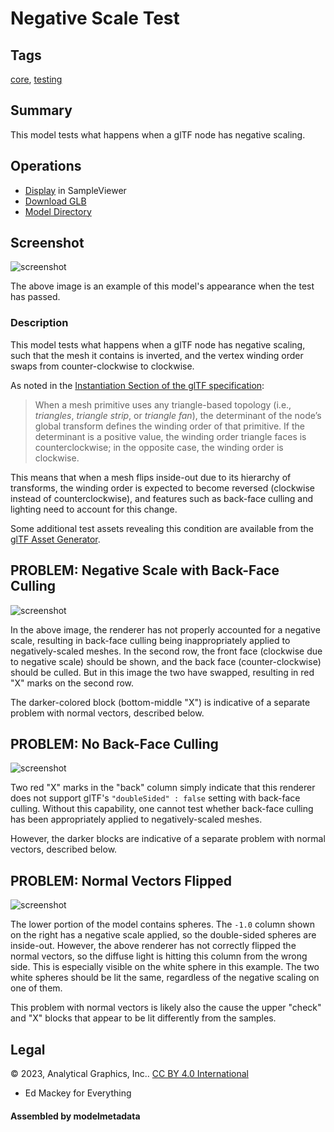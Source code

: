 # Negative Scale Test

## Tags

[core](../../Models-core.md), [testing](../../Models-testing.md)

## Summary

This model tests what happens when a glTF node has negative scaling.

## Operations

* [Display](https://github.khronos.org/glTF-Sample-Viewer-Release/?model=https://raw.GithubUserContent.com/KhronosGroup/glTF-Sample-Assets/main/./Models/NegativeScaleTest/glTF-Binary/NegativeScaleTest.glb) in SampleViewer
* [Download GLB](https://raw.GithubUserContent.com/KhronosGroup/glTF-Sample-Assets/main/./Models/NegativeScaleTest/glTF-Binary/NegativeScaleTest.glb)
* [Model Directory](./)

## Screenshot

![screenshot](screenshot/screenshot-large.jpg)

The above image is an example of this model's appearance when the test has passed.

### Description

This model tests what happens when a glTF node has negative scaling, such that the mesh it contains is inverted, and the vertex winding order swaps from counter-clockwise to clockwise.

As noted in the [Instantiation Section of the glTF specification](
https://registry.khronos.org/glTF/specs/2.0/glTF-2.0.html#instantiation):

> When a mesh primitive uses any triangle-based topology (i.e., _triangles_, _triangle strip_, or _triangle fan_), the determinant of the node’s global transform defines the winding order of that primitive. If the determinant is a positive value, the winding order triangle faces is counterclockwise; in the opposite case, the winding order is clockwise.

This means that when a mesh flips inside-out due to its hierarchy of transforms, the winding order is expected to become reversed (clockwise instead of counterclockwise), and features such as back-face culling and lighting need to account for this change.

Some additional test assets revealing this condition are available from the [glTF Asset Generator](https://github.com/KhronosGroup/glTF-Asset-Generator/blob/master/Output/Positive/Node_NegativeScale/README.md).

## PROBLEM: Negative Scale with Back-Face Culling

![screenshot](screenshot/negative-scale-fail.jpg)

In the above image, the renderer has not properly accounted for a negative scale, resulting in back-face culling being inappropriately applied to negatively-scaled meshes.  In the second row, the front face (clockwise due to negative scale) should be shown, and the back face (counter-clockwise) should be culled.  But in this image the two have swapped, resulting in red "X" marks on the second row.

The darker-colored block (bottom-middle "X") is indicative of a separate problem with normal vectors, described below.

## PROBLEM: No Back-Face Culling

![screenshot](screenshot/no-backface-culling.jpg)

Two red "X" marks in the "back" column simply indicate that this renderer does not support glTF's `"doubleSided" : false` setting with back-face culling.  Without this capability, one cannot test whether back-face culling has been appropriately applied to negatively-scaled meshes.

However, the darker blocks are indicative of a separate problem with normal vectors, described below.

## PROBLEM: Normal Vectors Flipped

![screenshot](screenshot/negative-normal-fail.jpg)

The lower portion of the model contains spheres.  The `-1.0` column shown on the right has a negative scale applied, so the double-sided spheres are inside-out.  However, the above renderer has not correctly flipped the normal vectors, so the diffuse light is hitting this column from the wrong side.  This is especially visible on the white sphere in this example.  The two white spheres should be lit the same, regardless of the negative scaling on one of them.

This problem with normal vectors is likely also the cause the upper "check" and "X" blocks that appear to be lit differently from the samples.



## Legal

&copy; 2023, Analytical Graphics, Inc.. [CC BY 4.0 International](https://creativecommons.org/licenses/by/4.0/legalcode)

 - Ed Mackey for Everything

#### Assembled by modelmetadata